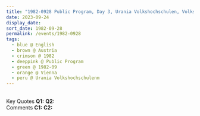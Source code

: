 ```yaml
---
title: "1982-0928 Public Program, Day 3, Urania Volkshochschulen, Volksbildungshaus, Uraniastraße 1, Vienna, Austria"
date: 2023-09-24
display_date: 
sort_date: 1982-09-28
permalink: /events/1982-0928
tags:
  - blue @ English
  - brown @ Austria
  - crimson @ 1982
  - deeppink @ Public Program
  - green @ 1982-09
  - orange @ Vienna
  - peru @ Urania Volkshochschulenm
---
```


<br>

<wave-list>
  <list-title color="DarkSeaGreen" width="55">Key Quotes</list-title>
  <list-item color="BlanchedAlmond" width="280"><b>Q1:</b> <i></i></list-item>
  <list-item color="Lavender" width="280"><b>Q2:</b> <i></i></list-item>
</wave-list>

<br>

<wave-list>
  <list-title color="DarkSeaGreen" width="55">Comments</list-title>
  <list-item color="BlanchedAlmond" width="280"><b>C1:</b> <i></i></list-item>
  <list-item color="Lavender" width="280"><b>C2:</b> <i></i></list-item>
</wave-list>